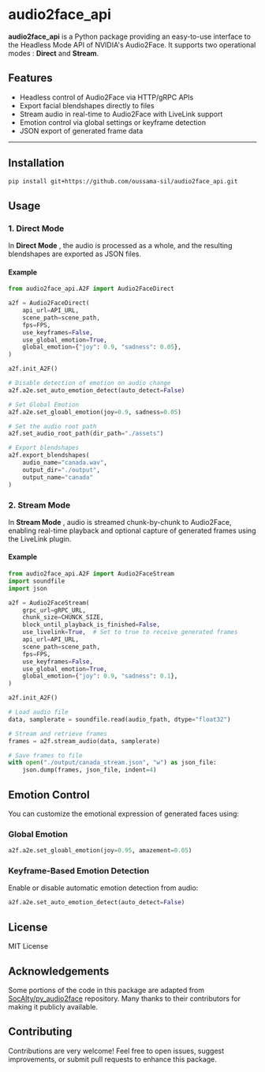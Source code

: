 # audio2face_api

**audio2face_api** is a Python package providing an easy-to-use interface to the Headless Mode API of NVIDIA's Audio2Face. It supports two operational modes : **Direct** and **Stream**.

## Features

- Headless control of Audio2Face via HTTP/gRPC APIs
- Export facial blendshapes directly to files
- Stream audio in real-time to Audio2Face with LiveLink support
- Emotion control via global settings or keyframe detection
- JSON export of generated frame data

---

## Installation

```bash
pip install git+https://github.com/oussama-sil/audio2face_api.git
```

## Usage

### 1. Direct Mode

In **Direct Mode** , the audio is processed as a whole, and the resulting blendshapes are exported as JSON files.

#### Example

```python
from audio2face_api.A2F import Audio2FaceDirect

a2f = Audio2FaceDirect(
    api_url=API_URL,
    scene_path=scene_path,
    fps=FPS,
    use_keyframes=False,
    use_global_emotion=True,
    global_emotion={"joy": 0.9, "sadness": 0.05},
)

a2f.init_A2F()

# Disable detection of emotion on audio change
a2f.a2e.set_auto_emotion_detect(auto_detect=False)

# Set Global Emotion
a2f.a2e.set_gloabl_emotion(joy=0.9, sadness=0.05)

# Set the audio root path
a2f.set_audio_root_path(dir_path="./assets")

# Export blendshapes
a2f.export_blendshapes(
    audio_name="canada.wav",
    output_dir="./output",
    output_name="canada"
)
```

### 2. Stream Mode

In **Stream Mode** , audio is streamed chunk-by-chunk to Audio2Face, enabling real-time playback and optional capture of generated frames using the LiveLink plugin.

#### Example

```python
from audio2face_api.A2F import Audio2FaceStream
import soundfile
import json

a2f = Audio2FaceStream(
    grpc_url=gRPC_URL,
    chunk_size=CHUNCK_SIZE,
    block_until_playback_is_finished=False,
    use_livelink=True,  # Set to true to receive generated frames
    api_url=API_URL,
    scene_path=scene_path,
    fps=FPS,
    use_keyframes=False,
    use_global_emotion=True,
    global_emotion={"joy": 0.9, "sadness": 0.1},
)

a2f.init_A2F()

# Load audio file
data, samplerate = soundfile.read(audio_fpath, dtype="float32")

# Stream and retrieve frames
frames = a2f.stream_audio(data, samplerate)

# Save frames to file
with open("./output/canada_stream.json", "w") as json_file:
    json.dump(frames, json_file, indent=4)

```

## Emotion Control

You can customize the emotional expression of generated faces using:

### Global Emotion

```python
a2f.a2e.set_gloabl_emotion(joy=0.95, amazement=0.05)

```

### Keyframe-Based Emotion Detection

Enable or disable automatic emotion detection from audio:

```python
a2f.a2e.set_auto_emotion_detect(auto_detect=False)

```

## License

MIT License

## Acknowledgements

Some portions of the code in this package are adapted from [SocAIty/py_audio2face](https://github.com/SocAIty/py_audio2face) repository. Many thanks to their contributors for making it publicly available.

## Contributing

Contributions are very welcome! Feel free to open issues, suggest improvements, or submit pull requests to enhance this package.
